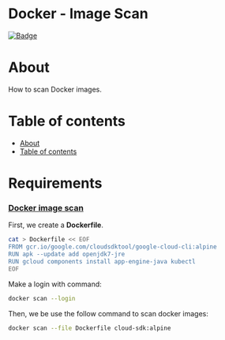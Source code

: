 # **Docker - Image Scan**
[![Badge](https://img.shields.io/github/last-commit/jorgegabrielti/sre-rootsetup)](https://github.com/jorgegabrielti/docker-cheatsheet)

About
==========
How to scan Docker images.

[//]: # "[![Badge]()]()"

Table of contents
==========
<!--ts-->
   * [About](#about)
   * [Table of contents](#table-of-contents)
<!--te-->

[//]: # "(## Feature)"
[//]: # "(- [x] [Packages utils](src/conf/packages.txt))"

Requirements
==========
### **[Docker image scan]()**
First, we create a **Dockerfile**.
```bash
cat > Dockerfile << EOF
FROM gcr.io/google.com/cloudsdktool/google-cloud-cli:alpine
RUN apk --update add openjdk7-jre
RUN gcloud components install app-engine-java kubectl
EOF
```

Make a login with command:
```bash
docker scan --login
```

Then, we be use the follow command to scan docker images:
```bash
docker scan --file Dockerfile cloud-sdk:alpine
```